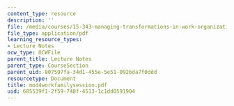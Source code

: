 ```yaml
---
content_type: resource
description: ''
file: /media/courses/15-343-managing-transformations-in-work-organizations-and-society-spring-2002/685539f12f59748f45131c1dd0591904_mod4workfamilysession.pdf
file_type: application/pdf
learning_resource_types:
- Lecture Notes
ocw_type: OCWFile
parent_title: Lecture Notes
parent_type: CourseSection
parent_uid: 807597fa-34d1-455e-5e51-0926da7f0ddd
resourcetype: Document
title: mod4workfamilysession.pdf
uid: 685539f1-2f59-748f-4513-1c1dd0591904
---
```

